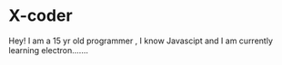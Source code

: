 # X-coder
Hey! I am a 15 yr old programmer , I know Javascipt and I am currently learning electron.......
